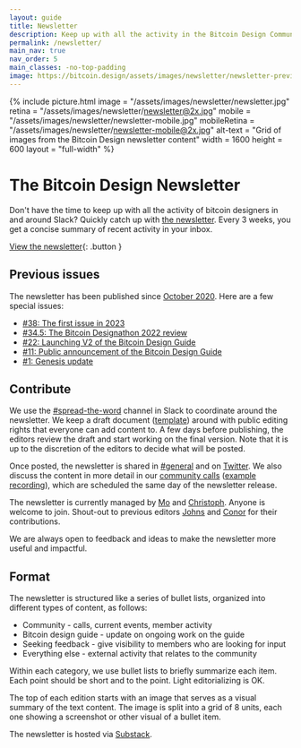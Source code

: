 ```yaml
---
layout: guide
title: Newsletter
description: Keep up with all the activity in the Bitcoin Design Community.
permalink: /newsletter/
main_nav: true
nav_order: 5
main_classes: -no-top-padding
image: https://bitcoin.design/assets/images/newsletter/newsletter-preview.jpg
---
```


{% include picture.html
   image = "/assets/images/newsletter/newsletter.jpg"
   retina = "/assets/images/newsletter/newsletter@2x.jpg"
   mobile = "/assets/images/newsletter/newsletter-mobile.jpg"
   mobileRetina = "/assets/images/newsletter/newsletter-mobile@2x.jpg"
   alt-text = "Grid of images from the Bitcoin Design newsletter content"
   width = 1600
   height = 600
   layout = "full-width"
%}

# The Bitcoin Design Newsletter

Don't have the time to keep up with all the activity of bitcoin designers in and around Slack? Quickly catch up with [the newsletter](https://bitcoindesign.substack.com). Every 3 weeks, you get a concise summary of recent activity in your inbox.

[View the newsletter](https://bitcoindesign.substack.com){: .button }

## Previous issues
The newsletter has been published since [October 2020](https://bitcoindesign.substack.com/p/genesis-update-0). Here are a few special issues:
- [#38: The first issue in 2023](https://bitcoindesign.substack.com/p/bitcoin-design-newsletter-38)
- [#34.5: The Bitcoin Designathon 2022 review](https://bitcoindesign.substack.com/p/the-bitcoin-designathon-2022)
- [#22: Launching V2 of the Bitcoin Design Guide](https://bitcoindesign.substack.com/p/bitcoin-design-update-22)
- [#11: Public announcement of the Bitcoin Design Guide](https://bitcoindesign.substack.com/p/bitcoin-design-update-11)
- [#1: Genesis update](https://bitcoindesign.substack.com/p/genesis-update-0)

## Contribute

We use the [#spread-the-word](https://bitcoindesign.slack.com/archives/C01PRLDBCBA) channel in Slack to coordinate around the newsletter. We keep a draft document ([template](https://docs.google.com/document/d/1P8PRgcHgLiriieGZr33P1YLbIBigXBg9rXj42B1TXnQ/edit?usp=sharing)) around with public editing rights that everyone can add content to. A few days before publishing, the editors review the draft and start working on the final version. Note that it is up to the discretion of the editors to decide what will be posted.

Once posted, the newsletter is shared in [#general](https://bitcoindesign.slack.com/archives/C014J9ZKXB4) and on [Twitter](https://twitter.com/bitcoin_design). We also discuss the content in more detail in our [community calls](https://github.com/BitcoinDesign/Meta/issues?q=is%3Aissue+is%3Aopen+%22community+call%22) ([example recording](https://www.youtube.com/watch?v=BPYQKgrjoj0)), which are scheduled the same day of the newsletter release.

The newsletter is currently managed by [Mo](https://twitter.com/MogashniNaidoo) and [Christoph](https://twitter.com/GBKS). Anyone is welcome to join. Shout-out to previous editors [Johns](https://twitter.com/johnsBeharry) and [Conor](https://twitter.com/ConorOkus) for their contributions.

We are always open to feedback and ideas to make the newsletter more useful and impactful.

## Format

The newsletter is structured like a series of bullet lists, organized into different types of content, as follows:

- Community - calls, current events, member activity
- Bitcoin design guide - update on ongoing work on the guide
- Seeking feedback - give visibility to members who are looking for input
- Everything else - external activity that relates to the community

Within each category, we use bullet lists to briefly summarize each item. Each point should be short and to the point. Light editorializing is OK.

The top of each edition starts with an image that serves as a visual summary of the text content. The image is split into a grid of 8 units, each one showing a screenshot or other visual of a bullet item.

The newsletter is hosted via [Substack](https://substack.com).
